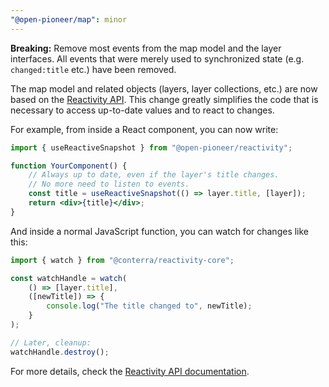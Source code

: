 ```yaml
---
"@open-pioneer/map": minor
---
```


**Breaking:** Remove most events from the map model and the layer interfaces.
All events that were merely used to synchronized state (e.g. `changed:title` etc.) have been removed.

The map model and related objects (layers, layer collections, etc.) are now based on the [Reactivity API](https://github.com/conterra/reactivity/blob/main/packages/reactivity-core/README.md).
This change greatly simplifies the code that is necessary to access up-to-date values and to react to changes.

For example, from inside a React component, you can now write:

```jsx
import { useReactiveSnapshot } from "@open-pioneer/reactivity";

function YourComponent() {
    // Always up to date, even if the layer's title changes.
    // No more need to listen to events.
    const title = useReactiveSnapshot(() => layer.title, [layer]);
    return <div>{title}</div>;
}
```

And inside a normal JavaScript function, you can watch for changes like this:

```js
import { watch } from "@conterra/reactivity-core";

const watchHandle = watch(
    () => [layer.title],
    ([newTitle]) => {
        console.log("The title changed to", newTitle);
    }
);

// Later, cleanup:
watchHandle.destroy();
```

For more details, check the [Reactivity API documentation](https://github.com/conterra/reactivity/blob/main/packages/reactivity-core/README.md).
